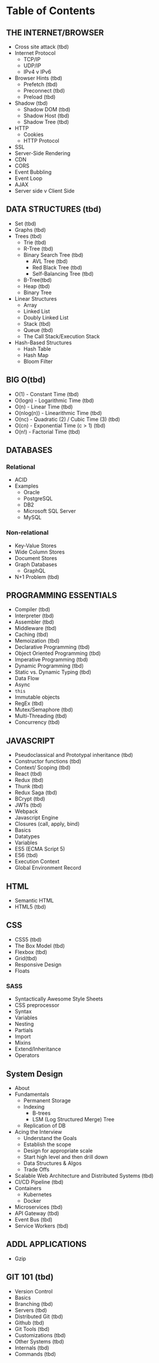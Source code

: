 # Table of Contents

## THE INTERNET/BROWSER
* Cross site attack (tbd)
* Internet Protocol
  * TCP/IP
  * UDP/IP
  * IPv4 v IPv6
* Browser Hints (tbd)
  * Prefetch (tbd)
  * Preconnect (tbd)
  * Preload (tbd)
* Shadow (tbd)
  * Shadow DOM (tbd)
  * Shadow Host (tbd)
  * Shadow Tree (tbd)
* HTTP
  * Cookies
  * HTTP Protocol
* SSL
* Server-Side Rendering
* CDN
* CORS
* Event Bubbling
* Event Loop
* AJAX
* Server side v Client Side

## DATA STRUCTURES (tbd)
* Set (tbd)
* Graphs (tbd)
* Trees (tbd)
  * Trie (tbd)
  * R-Tree (tbd)
  * Binary Search Tree  (tbd)
    * AVL Tree (tbd)
    * Red Black Tree (tbd)
    * Self-Balancing Tree (tbd)
  * B-Tree(tbd)
  * Heap (tbd)
  * Binary Tree
* Linear Structures
  * Array
  * Linked List
  * Doubly Linked List
  * Stack (tbd)
  * Queue (tbd)
  * The Call Stack/Execution Stack
* Hash-Based Structures
  * Hash Table
  * Hash Map
  * Bloom Filter

## BIG O(tbd)
* O(1) - Constant Time (tbd)
* O(logn) - Logarithmic Time (tbd)
* O(n) - Linear Time (tbd)
* O(nlog(n)) - Linearithmic Time (tbd)
* O(nc) - Quadratic (2) / Cubic Time (3) (tbd)
* O(cn) - Exponential Time (c > 1) (tbd)
* O(n!) - Factorial Time (tbd)

## DATABASES
### Relational
* ACID
* Examples
  * Oracle
  * PostgreSQL
  * DB2
  * Microsoft SQL Server
  * MySQL
### Non-relational
* Key-Value Stores
* Wide Column Stores
* Document Stores
* Graph Databases
  * GraphQL
* N+1 Problem (tbd)

## PROGRAMMING ESSENTIALS
* Compiler (tbd)
* Interpreter (tbd)
* Assembler (tbd)
* Middleware (tbd)
* Caching (tbd)
* Memoization (tbd)
* Declarative Programming (tbd)
* Object Oriented Programming (tbd)
* Imperative Programming (tbd)
* Dynamic Programming (tbd)
* Static vs. Dynamic Typing (tbd)
* Data Flow
* Async
* `this`
* Immutable objects
* RegEx (tbd)
* Mutex/Semaphore (tbd)
* Multi-Threading (tbd)
* Concurrency (tbd)

## JAVASCRIPT
* Pseudoclassical and Prototypal inheritance (tbd)
* Constructor functions (tbd)
* Context/ Scoping (tbd)
* React (tbd)
* Redux (tbd)
* Thunk (tbd)
* Redux Saga (tbd)
* BCrypt (tbd)
* JWTs  (tbd)
* Webpack
* Javascript Engine
* Closures (call, apply, bind)
* Basics
* Datatypes
* Variables
* ES5 (ECMA Script 5)
* ES6 (tbd)
* Execution Context
* Global Environment Record

## HTML
* Semantic HTML
* HTML5 (tbd)

## CSS
* CSS5 (tbd)
* The Box Model (tbd)
* Flexbox (tbd)
* Grid(tbd)
* Responsive Design
* Floats
### SASS
* Syntactically Awesome Style Sheets
* CSS preprocessor
* Syntax
* Variables
* Nesting
* Partials
* Import
* Mixins
* Extend/Inheritance
* Operators

## System Design
* About
* Fundamentals
  * Permanent Storage
  * Indexing
    * B-trees
    * LSM (Log Structured Merge) Tree
  * Replication of DB
* Acing the Interview
  * Understand the Goals
  * Establish the scope
  * Design for appropriate scale
  * Start high level and then drill down
  * Data Structures & Algos
  * Trade Offs
* Scalable Web Architecture and Distributed Systems (tbd)
* CI/CD Pipeline (tbd)
* Containers
  * Kubernetes
  * Docker
* Microservices (tbd)
* API Gateway (tbd)
* Event Bus (tbd)
* Service Workers (tbd)

## ADDL APPLICATIONS
* Gzip

## GIT 101 (tbd)
* Version Control
* Basics
* Branching (tbd)
* Servers (tbd)
* Distributed Git (tbd)
* Github (tbd)
* Git Tools (tbd)
* Customizations (tbd)
* Other Systems (tbd)
* Internals (tbd)
* Commands (tbd)
